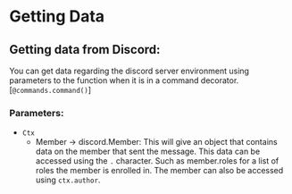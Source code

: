 # Getting Data

## Getting data from Discord:

You can get data regarding the discord server environment using parameters to the function when it is in a command decorator. \[`@commands.command()`]

### Parameters:

* `Ctx`
  * Member -> discord.Member: This will give an object that contains data on the member that sent the message. This data can be accessed using the  `.`  character. Such as member.roles for a list of roles the member is enrolled in. The member can also be accessed using `ctx.author`.
